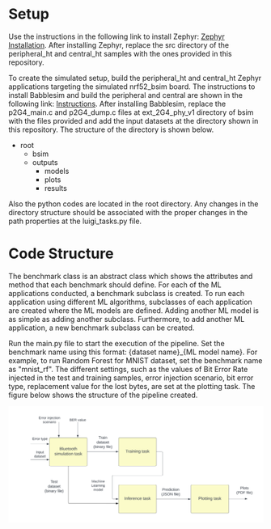 # Setup

Use the instructions in the following link to install Zephyr: [Zephyr Installation](https://docs.zephyrproject.org/latest/develop/getting_started/index.html).
After installing Zephyr, replace the src directory of the peripheral_ht and central_ht samples with the ones provided in this repository.

To create the simulated setup, build the peripheral_ht and central_ht Zephyr applications targeting the simulated nrf52_bsim board. The instructions to install Babblesim and build the peripheral and central are shown in the following link: [Instructions](https://docs.zephyrproject.org/2.7.5/boards/posix/nrf52_bsim/doc/index.html). After installing Babblesim, replace the p2G4_main.c and p2G4_dump.c files at ext_2G4_phy_v1 directory of bsim with the files provided and add the input datasets at the directory shown in this repository.
The structure of the directory is shown below.
- root
  - bsim
  - outputs
      - models
      - plots
      - results
  
Also the python codes are located in the root directory. Any changes in the directory structure should be associated with the proper changes in the path properties at the luigi_tasks.py file. 

# Code Structure

The benchmark class is an abstract class which shows the attributes and method that each benchmark should define. For each of the ML applications conducted, a benchmark subclass is created. To run each application using different ML algorithms, subclasses of each application are created where the ML models are defined. Adding another ML model is as simple as adding another  subclass. Furthermore, to add another ML application, a new benchmark subclass can be created.

Run the main.py file to start the execution of the pipeline. Set the benchmark name using this format: {dataset name}_{ML model name}. For example, to run Random Forest for MNIST dataset, set the benchmark name as "mnist_rf". The different settings, such as the values of Bit Error   Rate injected in the test and training samples, error injection scenario, bit error type, replacement value for the lost bytes, are set at the plotting task. The figure below shows the structure of the pipeline created. 

![figure](https://github.com/eraldolleshi/thesis/blob/main/luigitasks.jpg?raw=true)
